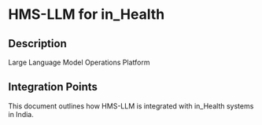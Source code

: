 # HMS-LLM for in_Health

## Description

Large Language Model Operations Platform

## Integration Points

This document outlines how HMS-LLM is integrated with in_Health systems in India.
